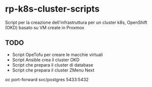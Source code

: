 # rp-k8s-cluster-scripts

Script per la creazione dell'infrastruttura per un cluster k8s, OpenShift (OKD) basato su VM create in Proxmox

## TODO

- Script OpeTofu per creare le macchie virtuali
- Script Ansible crea il cluster OKD
- Script che prepara il cluster di database
- Script che prepara il cluster ZMenu Next






oc port-forward svc/postgres 5433:5432
